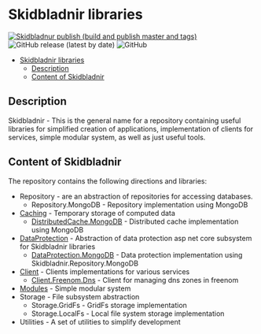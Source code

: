 # Skidbladnir libraries
[![Skidbladnur publish (build and publish master and tags)](https://github.com/AMEST/Skidbladnir/actions/workflows/main.yml/badge.svg)](https://github.com/AMEST/Skidbladnir/actions/workflows/main.yml)
![GitHub release (latest by date)](https://img.shields.io/github/v/release/amest/Skidbladnir)
![GitHub](https://img.shields.io/github/license/amest/Skidbladnir)


- [Skidbladnir libraries](#skidbladnir-libraries)
  - [Description](#description)
  - [Content of Skidbladnir](#content-of-skidbladnir)

## Description

Skidbladnir - This is the general name for a repository containing useful libraries for simplified creation of applications, implementation of clients for services, simple modular system, as well as just useful tools.

## Content of Skidbladnir

The repository contains the following directions and libraries:
* Repository - are an abstraction of repositories for accessing databases.
  * Repository.MongoDB - Repository implementation using MongoDB
* [Caching](src/Caching/README.md) - Temporary storage of computed data
  * [DistributedCache.MongoDB](src/Caching/Skidbladnir.Caching.Distributed.MongoDB/README.md) - Distributed cache implementation using MongoDB
* [DataProtection](src/DataProtection/README.md) - Abstraction of data protection asp net core subsystem for Skidbladnir libraries
  * [DataProtection.MongoDB](src/DataProtection/Skidbladnir.DataProtection.MongoDb/README.md) - Data protection implementation using Skidbladnir.Repository.MongoDB
* [Client](src/Client/README.md) - Clients implementations for various services
  * [Client.Freenom.Dns](src/Client/Skidbladnir.Client.Freenom.Dns/README.md) - Client for managing dns zones in freenom
* [Modules](src/Modules/Skidbladnir.Modules/README.md) - Simple modular system
* Storage - File subsystem abstraction
  * Storage.GridFs - GridFs storage implementation
  * Storage.LocalFs - Local file system storage implementation
* Utilities - A set of utilities to simplify development